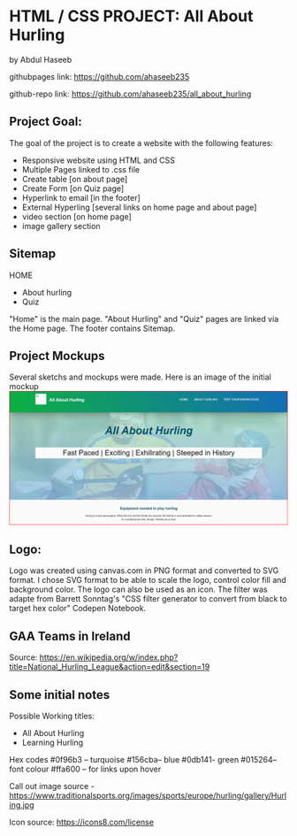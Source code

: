 # HTML / CSS PROJECT: All About Hurling
by Abdul Haseeb

githubpages link: https://github.com/ahaseeb235

github-repo link: https://github.com/ahaseeb235/all_about_hurling


## Project Goal:
The goal of the project is to create a website with the following features: 
* Responsive website using HTML and CSS
* Multiple Pages linked to .css file
* Create table [on about page]
* Create Form [on Quiz page]
* Hyperlink to email [in the footer]
* External Hyperling [several links on home page and about page]
* video section [on home page]
* image gallery section



## Sitemap
HOME 
 - About hurling
 - Quiz

"Home" is the main page. "About Hurling" and "Quiz" pages are linked via the Home page. The footer contains Sitemap. 

## Project Mockups
Several sketchs and mockups were made. Here is an image of the initial mockup
![alt text](./images/mockup1.png)

## Logo:
Logo was created using canvas.com in PNG format and converted to SVG format. I chose SVG format to be able to scale the logo, control color fill and background color. The logo can also be used as an icon. The filter was adapte from Barrett Sonntag's "CSS filter generator to convert from black to target hex color" Codepen Notebook. 




## GAA Teams in Ireland 
Source: https://en.wikipedia.org/w/index.php?title=National_Hurling_League&action=edit&section=19



## Some initial notes 
Possible Working titles:
-	All About Hurling
-	Learning Hurling





Hex codes
#0f96b3 – turquoise 
#156cba– blue
#0db141- green
#015264– font colour
#ffa600 – for links upon hover


Call out image source - https://www.traditionalsports.org/images/sports/europe/hurling/gallery/Hurling.jpg

Icon source: https://icons8.com/license

